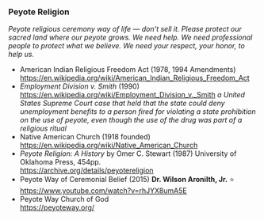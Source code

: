 ### Peyote Religion

_Peyote religious ceremony way of life — don't sell it. Please protect
our sacred land where our peyote grows. We need help. We need
professional people to protect what we believe. We need your respect,
your honor, to help us._

* American Indian Religious Freedom Act (1978, 1994 Amendments)
  https://en.wikipedia.org/wiki/American_Indian_Religious_Freedom_Act
* _Employment Division v. Smith_ (1990)    
  https://en.wikipedia.org/wiki/Employment_Division_v._Smith
  _a United States Supreme Court case that held that the state could
  deny unemployment benefits to a person fired for violating a state
  prohibition on the use of peyote, even though the use of the drug
  was part of a religious ritual_
* Native American Church (1918 founded)    
  https://en.wikipedia.org/wiki/Native_American_Church
* _Peyote Religion: A History_ by Omer C. Stewart (1987) University of
  Oklahoma Press, 454pp.    
  https://archive.org/details/peyotereligion
* Peyote Way of Ceremonial Belief (2015) **Dr. Wilson Aronilth, Jr.** ⭐️     
  https://www.youtube.com/watch?v=rhJYX8umA5E
* Peyote Way Church of God    
  https://peyoteway.org/
